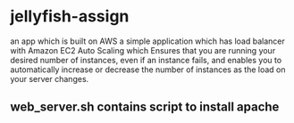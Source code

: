 # jellyfish-assign
an app which is built on AWS
a simple application which has load balancer with Amazon EC2 Auto Scaling which Ensures that you are running your desired number of instances, even if an instance fails, and enables you to automatically increase or decrease the number of instances as the load on your server changes.


## web_server.sh contains script to install apache